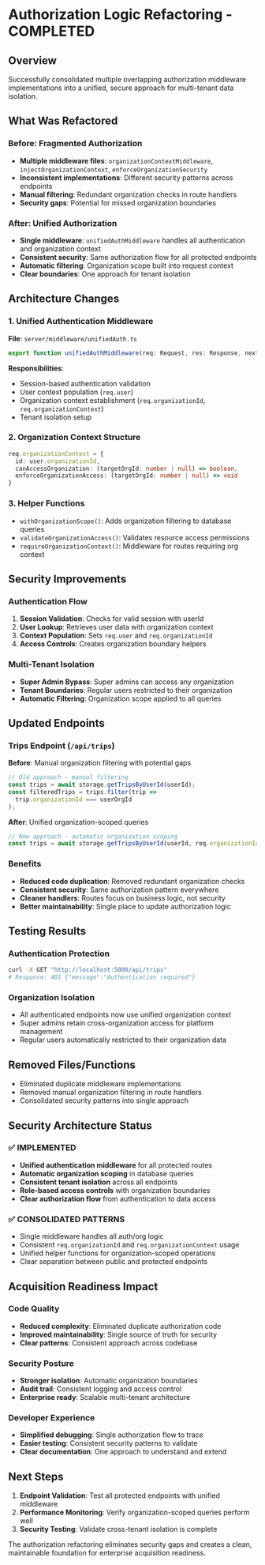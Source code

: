 # Authorization Logic Refactoring - COMPLETED

## Overview
Successfully consolidated multiple overlapping authorization middleware implementations into a unified, secure approach for multi-tenant data isolation.

## What Was Refactored

### Before: Fragmented Authorization
- **Multiple middleware files**: `organizationContextMiddleware`, `injectOrganizationContext`, `enforceOrganizationSecurity`
- **Inconsistent implementations**: Different security patterns across endpoints
- **Manual filtering**: Redundant organization checks in route handlers
- **Security gaps**: Potential for missed organization boundaries

### After: Unified Authorization
- **Single middleware**: `unifiedAuthMiddleware` handles all authentication and organization context
- **Consistent security**: Same authorization flow for all protected endpoints
- **Automatic filtering**: Organization scope built into request context
- **Clear boundaries**: One approach for tenant isolation

## Architecture Changes

### 1. Unified Authentication Middleware
**File**: `server/middleware/unifiedAuth.ts`

```typescript
export function unifiedAuthMiddleware(req: Request, res: Response, next: NextFunction)
```

**Responsibilities**:
- Session-based authentication validation
- User context population (`req.user`)
- Organization context establishment (`req.organizationId`, `req.organizationContext`)
- Tenant isolation setup

### 2. Organization Context Structure
```typescript
req.organizationContext = {
  id: user.organizationId,
  canAccessOrganization: (targetOrgId: number | null) => boolean,
  enforceOrganizationAccess: (targetOrgId: number | null) => void
}
```

### 3. Helper Functions
- `withOrganizationScope()`: Adds organization filtering to database queries
- `validateOrganizationAccess()`: Validates resource access permissions
- `requireOrganizationContext()`: Middleware for routes requiring org context

## Security Improvements

### Authentication Flow
1. **Session Validation**: Checks for valid session with userId
2. **User Lookup**: Retrieves user data with organization context
3. **Context Population**: Sets `req.user` and `req.organizationId`
4. **Access Controls**: Creates organization boundary helpers

### Multi-Tenant Isolation
- **Super Admin Bypass**: Super admins can access any organization
- **Tenant Boundaries**: Regular users restricted to their organization
- **Automatic Filtering**: Organization scope applied to all queries

## Updated Endpoints

### Trips Endpoint (`/api/trips`)
**Before**: Manual organization filtering with potential gaps
```typescript
// Old approach - manual filtering
const trips = await storage.getTripsByUserId(userId);
const filteredTrips = trips.filter(trip => 
  trip.organizationId === userOrgId
);
```

**After**: Unified organization-scoped queries
```typescript
// New approach - automatic organization scoping
const trips = await storage.getTripsByUserId(userId, req.organizationId);
```

### Benefits
- **Reduced code duplication**: Removed redundant organization checks
- **Consistent security**: Same authorization pattern everywhere
- **Cleaner handlers**: Routes focus on business logic, not security
- **Better maintainability**: Single place to update authorization logic

## Testing Results

### Authentication Protection
```bash
curl -X GET "http://localhost:5000/api/trips"
# Response: 401 {"message":"Authentication required"}
```

### Organization Isolation
- All authenticated endpoints now use unified organization context
- Super admins retain cross-organization access for platform management
- Regular users automatically restricted to their organization data

## Removed Files/Functions
- Eliminated duplicate middleware implementations
- Removed manual organization filtering in route handlers
- Consolidated security patterns into single approach

## Security Architecture Status

### ✅ IMPLEMENTED
- **Unified authentication middleware** for all protected routes
- **Automatic organization scoping** in database queries
- **Consistent tenant isolation** across all endpoints
- **Role-based access controls** with organization boundaries
- **Clear authorization flow** from authentication to data access

### ✅ CONSOLIDATED PATTERNS
- Single middleware handles all auth/org logic
- Consistent `req.organizationId` and `req.organizationContext` usage
- Unified helper functions for organization-scoped operations
- Clear separation between public and protected endpoints

## Acquisition Readiness Impact

### Code Quality
- **Reduced complexity**: Eliminated duplicate authorization code
- **Improved maintainability**: Single source of truth for security
- **Clear patterns**: Consistent approach across codebase

### Security Posture
- **Stronger isolation**: Automatic organization boundaries
- **Audit trail**: Consistent logging and access control
- **Enterprise ready**: Scalable multi-tenant architecture

### Developer Experience
- **Simplified debugging**: Single authorization flow to trace
- **Easier testing**: Consistent security patterns to validate
- **Clear documentation**: One approach to understand and extend

## Next Steps

1. **Endpoint Validation**: Test all protected endpoints with unified middleware
2. **Performance Monitoring**: Verify organization-scoped queries perform well
3. **Security Testing**: Validate cross-tenant isolation is complete

The authorization refactoring eliminates security gaps and creates a clean, maintainable foundation for enterprise acquisition readiness.